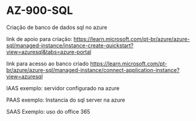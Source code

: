 # AZ-900-SQL
Criação de banco de dados sql no azure


link de apoio para criação: 
https://learn.microsoft.com/pt-br/azure/azure-sql/managed-instance/instance-create-quickstart?view=azuresql&tabs=azure-portal

link para acesso ao banco criado
https://learn.microsoft.com/pt-br/azure/azure-sql/managed-instance/connect-application-instance?view=azuresql




IAAS
exemplo: servidor configurado na azure

PAAS
exemplo: Instancia do sql server na azure

SAAS
Exemplo: uso do office 365
